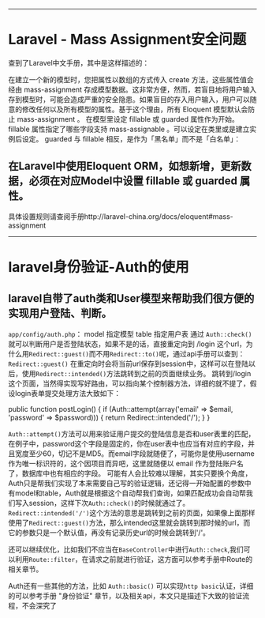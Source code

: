------
# Laravel - Mass Assignment安全问题

查到了Laravel中文手册，其中是这样描述的：
> 
在建立一个新的模型时，您把属性以数组的方式传入 create 方法，这些属性值会经由 mass-assignment 存成模型数据。这非常方便，然而，若盲目地将用户输入存到模型时，可能会造成严重的安全隐患。如果盲目的存入用户输入，用户可以随意的修改任何以及所有模型的属性。基于这个理由，所有 Eloquent 模型默认会防止 mass-assignment 。
在模型里设定 fillable 或 guarded 属性作为开始。
fillable 属性指定了哪些字段支持 mass-assignable 。可以设定在类里或是建立实例后设定。
guarded 与 fillable 相反，是作为「黑名单」而不是「白名单」：

## 在Laravel中使用Eloquent ORM，如想新增，更新数据，必须在对应Model中设置 fillable 或 guarded 属性。
具体设置规则请查阅手册http://laravel-china.org/docs/eloquent#mass-assignment

------
# laravel身份验证-Auth的使用
## laravel自带了auth类和User模型来帮助我们很方便的实现用户登陆、判断。
`app/config/auth.php`：
model 指定模型
table 指定用户表
通过 `Auth::check()` 就可以判断用户是否登陆状态，如果不是的话，直接重定向到 /login 这个url，为什么用`Redirect::guest()`而不用`Redirect::to()`呢，通过api手册可以查到：
`Redirect::guest()` 在重定向时会将当前url保存到session中，这样可以在登陆以后，使用`Redirect::intended()`方法跳转到之前的页面继续业务。
跳转到/login这个页面，当然得实现写好路由，可以指向某个控制器方法，详细的就不提了，假设login表单提交处理方法大致如下：
> 
public function postLogin()
{
    if (Auth::attempt(array('email' => $email, 'password' => $password)))
    {
        return Redirect::intended('/');
    }
}

`Auth::attempt()`方法可以用来验证用户提交的登陆信息是否和user表里的匹配，在例子中，password这个字段是固定的，你在user表中也应当有对应的字段，并且宽度至少60，切记不是MD5。而email字段就随便了，可能你是使用username作为唯一标识符的，这个因项目而异吧，这里就随便以 email 作为登陆账户名了，数据库中也有相应的字段。
可能有人会比较难以理解，其实只要换个角度，Auth只是帮我们实现了本来需要自己写的验证逻辑，还记得一开始配置的参数中有model和table，Auth就是根据这个自动帮我们查询，如果匹配成功会自动帮我们写入session，这样下次`Auth::check()`的时候就通过了。
`Redirect::intended('/')`这个方法的意思是跳转到之前的页面，如果像上面那样使用了`Redirect::guest()`方法，那么intended这里就会跳转到那时候的url，而它的参数只是一个默认值，再没有记录历史url的时候会跳转到'/'。

还可以继续优化，比如我们不应当在`BaseController`中进行`Auth::check`,我们可以利用`Route::filter`，在请求之前就进行验证，这方面可以参考手册中Route的相关章节。

Auth还有一些其他的方法，比如 `Auth::basic()` 可以实现`http basic`认证，详细的可以参考手册 "身份验证" 章节，以及相关api，本文只是描述下大致的验证流程，不会深究了